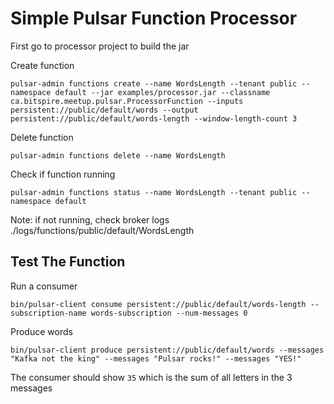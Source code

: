 # Simple Pulsar Function Processor

First go to processor project to build the jar

Create function
```shell
pulsar-admin functions create --name WordsLength --tenant public --namespace default --jar examples/processor.jar --classname ca.bitspire.meetup.pulsar.ProcessorFunction --inputs persistent://public/default/words --output persistent://public/default/words-length --window-length-count 3
```

Delete function
```shell
pulsar-admin functions delete --name WordsLength
```

Check if function running
```shell
pulsar-admin functions status --name WordsLength --tenant public --namespace default
```

Note: if not running, check broker logs ./logs/functions/public/default/WordsLength 

## Test The Function

Run a consumer
```shell
bin/pulsar-client consume persistent://public/default/words-length --subscription-name words-subscription --num-messages 0
```

Produce words
```shell
bin/pulsar-client produce persistent://public/default/words --messages "Kafka not the king" --messages "Pulsar rocks!" --messages "YES!"
```

The consumer should show `35` which is the sum of all letters in the 3 messages

